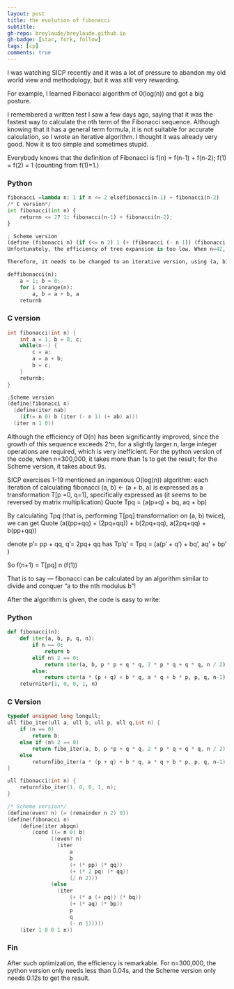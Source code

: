 ```yaml
---
layout: post
title: the evolution of fibonacci
subtitle: 
gh-repo: breylaude/breylaude.github.io
gh-badge: [star, fork, follow]
tags: [cp]
comments: true
---
```


I was watching SICP recently and it was a lot of pressure to abandon my old world view and methodology, but it was still very rewarding.

For example, I learned Fibonacci algorithm of 0(log(n)) and got a big posture.

I remembered a written test I saw a few days ago, saying that it was the fastest way to calculate the nth term of the Fibonacci sequence. Although knowing that it has a general term formula, it is not suitable for accurate calculation, so I wrote an iterative algorithm. I thought it was already very good. Now it is too simple and sometimes stupid.


Everybody knows that the definition of Fibonacci is f(n) = f(n-1) + f(n-2); f(1) = f(2) = 1 (counting from f(1)=1.)

### Python

```python
fibonacci =lambda n: 1 if n <= 2 elsefibonacci(n-1) + fibonacci(n-2)
/* C version*/
int fibonacci(int n) {
    returnn <= 2? 1: fibonacci(n-1) + fibonacci(n-2);
}

; Scheme version
(define (fibonacci n) (if (<= n 2) 1 (+ (fibonacci (- n 1)) (fibonacci (- n 2)))))
Unfortunately, the efficiency of tree expansion is too low. When n=42, the C language needs more than 1s.

Therefore, it needs to be changed to an iterative version, using (a, b) <- (a + b, a) this way. #Python Edition

deffibonacci(n):
    a = 1; b = 0;
    for i inrange(n):
        a, b = a + b, a
    returnb
```

### C version

```c
int fibonacci(int n) {
    int a = 1, b = 0, c;
    while(n--) {
        c = a;
        a = a + b;
        b = c;
    }
    returnb;
}

;Scheme version
(define(fibonacci n)
  (define(iter nab)
    (if(= n 0) b (iter (- n 1) (+ ab) a)))
  (iter n 1 0))
```

Although the efficiency of O(n) has been significantly improved, since the growth of this sequence exceeds 2^n, for a slightly larger n, large integer operations are required, which is very inefficient. For the python version of the code, when n=300,000, it takes more than 1s to get the result; for the Scheme version, it takes about 9s.

SICP exercises 1-19 mentioned an ingenious O(log(n)) algorithm: each iteration of calculating fibonacci (a, b) <- (a + b, a) is expressed as a transformation T[p =0, q=1], specifically expressed as (it seems to be reversed by matrix multiplication) Quote Tpq = (a(p+q) + bq, aq + bp)

By calculating Tpq (that is, performing T[pq] transformation on (a, b) twice), we can get Quote (a((pp+qq) + (2pq+qq)) + b(2pq+qq), a(2pq+qq) + b(pp+qq))

denote p’= pp + qq, q’= 2pq+ qq has Tp’q’ = Tpq = (a(p’ + q’) + bq’, aq’ + bp’ )

So f(n+1) = T[pq] n (f(1))

That is to say — fibonacci can be calculated by an algorithm similar to divide and conquer “a to the nth modulus b”!

After the algorithm is given, the code is easy to write: 

### Python

```python
def fibonacci(n):
    def iter(a, b, p, q, n):
        if n == 0:
            return b
        elif n% 2 == 0:
            return iter(a, b, p * p + q * q, 2 * p * q + q * q, n / 2)
        else:
            return iter(a * (p + q) + b * q, a * q + b * p, p, q, n-1)
    returniter(1, 0, 0, 1, n)
```

### C Version

```c
typedef unsigned long longull;
ull fibo_iter(ull a, ull b, ull p, ull q,int n) {
    if (n == 0)
        return b;
    else if (n% 2 == 0)
        return fibo_iter(a, b, p *p + q * q, 2 * p * q + q * q, n / 2);
    else
        returnfibo_iter(a * (p + q) + b * q, a * q + b * p, p, q, n-1);
}

ull fibonacci(int n) {
    returnfibo_iter(1, 0, 0, 1, n);
}

/* Scheme version*/
(define(even? n) (= (remainder n 2) 0))
(define(fibonacci n)
    (define(iter abpqn)
        (cond ((= n 0) b)
              ((even? n)
                (iter
                    a
                    b
                    (+ (* pp) (* qq))
                    (+ (* 2 pq) (* qq))
                    (/ n 2)))
              (else
                (iter
                    (+ (* a (+ pq)) (* bq))
                    (+ (* aq) (* bp))
                    p
                    q
                    (- n 1)))))
    (iter 1 0 0 1 n))
```

### Fin

After such optimization, the efficiency is remarkable. For n=300,000, the python version only needs less than 0.04s, and the Scheme version only needs 0.12s to get the result.


